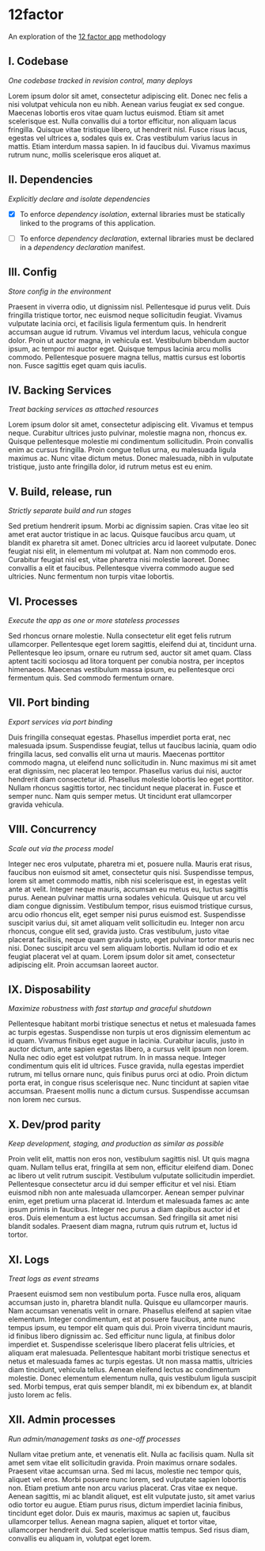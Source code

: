 # 12factor
An exploration of the [12 factor app](http://12factor.net) methodology

## I. Codebase
*One codebase tracked in revision control, many deploys*

Lorem ipsum dolor sit amet, consectetur adipiscing elit. Donec nec felis a nisi volutpat vehicula non eu nibh. Aenean varius feugiat ex sed congue. Maecenas lobortis eros vitae quam luctus euismod. Etiam sit amet scelerisque est. Nulla convallis dui a tortor efficitur, non aliquam lacus fringilla. Quisque vitae tristique libero, ut hendrerit nisl. Fusce risus lacus, egestas vel ultrices a, sodales quis ex. Cras vestibulum varius lacus in mattis. Etiam interdum massa sapien. In id faucibus dui. Vivamus maximus rutrum nunc, mollis scelerisque eros aliquet at.

## II. Dependencies
*Explicitly declare and isolate dependencies*

- [x] To enforce *dependency isolation*, external libraries must be statically linked to the programs of this application.
- [ ] To enforce *dependency declaration*, external libraries must be declared in a *dependency declaration* manifest.


## III. Config
*Store config in the environment*

Praesent in viverra odio, ut dignissim nisl. Pellentesque id purus velit. Duis fringilla tristique tortor, nec euismod neque sollicitudin feugiat. Vivamus vulputate lacinia orci, et facilisis ligula fermentum quis. In hendrerit accumsan augue id rutrum. Vivamus vel interdum lacus, vehicula congue dolor. Proin ut auctor magna, in vehicula est. Vestibulum bibendum auctor ipsum, ac tempor mi auctor eget. Quisque tempus lacinia arcu mollis commodo. Pellentesque posuere magna tellus, mattis cursus est lobortis non. Fusce sagittis eget quam quis iaculis.

## IV. Backing Services
*Treat backing services as attached resources*

Lorem ipsum dolor sit amet, consectetur adipiscing elit. Vivamus et tempus neque. Curabitur ultrices justo pulvinar, molestie magna non, rhoncus ex. Quisque pellentesque molestie mi condimentum sollicitudin. Proin convallis enim ac cursus fringilla. Proin congue tellus urna, eu malesuada ligula maximus ac. Nunc vitae dictum metus. Donec malesuada, nibh in vulputate tristique, justo ante fringilla dolor, id rutrum metus est eu enim.

## V. Build, release, run
*Strictly separate build and run stages*

Sed pretium hendrerit ipsum. Morbi ac dignissim sapien. Cras vitae leo sit amet erat auctor tristique in ac lacus. Quisque faucibus arcu quam, ut blandit ex pharetra sit amet. Donec ultricies arcu id laoreet vulputate. Donec feugiat nisi elit, in elementum mi volutpat at. Nam non commodo eros. Curabitur feugiat nisl est, vitae pharetra nisi molestie laoreet. Donec convallis a elit et faucibus. Pellentesque viverra commodo augue sed ultricies. Nunc fermentum non turpis vitae lobortis.

## VI. Processes
*Execute the app as one or more stateless processes*

Sed rhoncus ornare molestie. Nulla consectetur elit eget felis rutrum ullamcorper. Pellentesque eget lorem sagittis, eleifend dui at, tincidunt urna. Pellentesque leo ipsum, ornare eu rutrum sed, auctor sit amet quam. Class aptent taciti sociosqu ad litora torquent per conubia nostra, per inceptos himenaeos. Maecenas vestibulum massa ipsum, eu pellentesque orci fermentum quis. Sed commodo fermentum ornare.

## VII. Port binding
*Export services via port binding*

Duis fringilla consequat egestas. Phasellus imperdiet porta erat, nec malesuada ipsum. Suspendisse feugiat, tellus ut faucibus lacinia, quam odio fringilla lacus, sed convallis elit urna ut mauris. Maecenas porttitor commodo magna, ut eleifend nunc sollicitudin in. Nunc maximus mi sit amet erat dignissim, nec placerat leo tempor. Phasellus varius dui nisi, auctor hendrerit diam consectetur id. Phasellus molestie lobortis leo eget porttitor. Nullam rhoncus sagittis tortor, nec tincidunt neque placerat in. Fusce et semper nunc. Nam quis semper metus. Ut tincidunt erat ullamcorper gravida vehicula.

## VIII. Concurrency
*Scale out via the process model*

Integer nec eros vulputate, pharetra mi et, posuere nulla. Mauris erat risus, faucibus non euismod sit amet, consectetur quis nisi. Suspendisse tempus, lorem sit amet commodo mattis, nibh nisi scelerisque est, in egestas velit ante at velit. Integer neque mauris, accumsan eu metus eu, luctus sagittis purus. Aenean pulvinar mattis urna sodales vehicula. Quisque ut arcu vel diam congue dignissim. Vestibulum tempor, risus euismod tristique cursus, arcu odio rhoncus elit, eget semper nisi purus euismod est. Suspendisse suscipit varius dui, sit amet aliquam velit sollicitudin eu. Integer non arcu rhoncus, congue elit sed, gravida justo. Cras vestibulum, justo vitae placerat facilisis, neque quam gravida justo, eget pulvinar tortor mauris nec nisi. Donec suscipit arcu vel sem aliquam lobortis. Nullam id odio et ex feugiat placerat vel at quam. Lorem ipsum dolor sit amet, consectetur adipiscing elit. Proin accumsan laoreet auctor.

## IX. Disposability
*Maximize robustness with fast startup and graceful shutdown*

Pellentesque habitant morbi tristique senectus et netus et malesuada fames ac turpis egestas. Suspendisse non turpis ut eros dignissim elementum ac id quam. Vivamus finibus eget augue in lacinia. Curabitur iaculis, justo in auctor dictum, ante sapien egestas libero, a cursus velit ipsum non lorem. Nulla nec odio eget est volutpat rutrum. In in massa neque. Integer condimentum quis elit id ultrices. Fusce gravida, nulla egestas imperdiet rutrum, mi tellus ornare nunc, quis finibus purus orci at odio. Proin dictum porta erat, in congue risus scelerisque nec. Nunc tincidunt at sapien vitae accumsan. Praesent mollis nunc a dictum cursus. Suspendisse accumsan non lorem nec cursus.

## X. Dev/prod parity
*Keep development, staging, and production as similar as possible*

Proin velit elit, mattis non eros non, vestibulum sagittis nisl. Ut quis magna quam. Nullam tellus erat, fringilla at sem non, efficitur eleifend diam. Donec ac libero ut velit rutrum suscipit. Vestibulum vulputate sollicitudin imperdiet. Pellentesque consectetur arcu id dui semper efficitur et vel nisi. Etiam euismod nibh non ante malesuada ullamcorper. Aenean semper pulvinar enim, eget pretium urna placerat id. Interdum et malesuada fames ac ante ipsum primis in faucibus. Integer nec purus a diam dapibus auctor id et eros. Duis elementum a est luctus accumsan. Sed fringilla sit amet nisi blandit sodales. Praesent diam magna, rutrum quis rutrum et, luctus id tortor.

## XI. Logs
*Treat logs as event streams*

Praesent euismod sem non vestibulum porta. Fusce nulla eros, aliquam accumsan justo in, pharetra blandit nulla. Quisque eu ullamcorper mauris. Nam accumsan venenatis velit in ornare. Phasellus eleifend at sapien vitae elementum. Integer condimentum, est at posuere faucibus, ante nunc tempus ipsum, eu tempor elit quam quis dui. Proin viverra tincidunt mauris, id finibus libero dignissim ac. Sed efficitur nunc ligula, at finibus dolor imperdiet et. Suspendisse scelerisque libero placerat felis ultricies, et aliquam erat malesuada. Pellentesque habitant morbi tristique senectus et netus et malesuada fames ac turpis egestas. Ut non massa mattis, ultricies diam tincidunt, vehicula tellus. Aenean eleifend lectus ac condimentum molestie. Donec elementum elementum nulla, quis vestibulum ligula suscipit sed. Morbi tempus, erat quis semper blandit, mi ex bibendum ex, at blandit justo lorem ac felis.

## XII. Admin processes
*Run admin/management tasks as one-off processes*

Nullam vitae pretium ante, et venenatis elit. Nulla ac facilisis quam. Nulla sit amet sem vitae elit sollicitudin gravida. Proin maximus ornare sodales. Praesent vitae accumsan urna. Sed mi lacus, molestie nec tempor quis, aliquet vel eros. Morbi posuere nunc lorem, sed vulputate sapien lobortis non. Etiam pretium ante non arcu varius placerat. Cras vitae ex neque. Aenean sagittis, mi ac blandit aliquet, est elit vulputate justo, sit amet varius odio tortor eu augue. Etiam purus risus, dictum imperdiet lacinia finibus, tincidunt eget dolor. Duis ex mauris, maximus ac sapien ut, faucibus ullamcorper tellus. Aenean magna sapien, aliquet et tortor vitae, ullamcorper hendrerit dui. Sed scelerisque mattis tempus. Sed risus diam, convallis eu aliquam in, volutpat eget lorem.
